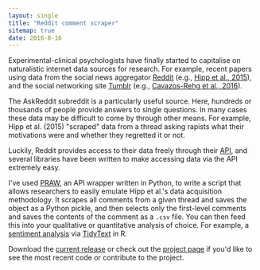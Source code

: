 ```yaml
---
layout: single
title: "Reddit comment scraper"
sitemap: true
date: 2016-8-16
---
```


Experimental-clinical psychologists have finally started to capitalise on naturalistic internet data sources for research. For example, recent papers using data from the social news aggregator [Reddit](http://www.reddit.com) (e.g., [Hipp et al., 2015](http://psycnet.apa.org/?&fa=main.doiLanding&doi=10.1037/a0039998)), and the social networking site [Tumblr](http://www.tumblr.com) (e.g., [Cavazos-Rehg et al., 2016](http://econtent.hogrefe.com/doi/abs/10.1027/0227-5910/a000409)).

The AskReddit subreddit is a particularly useful source. Here, hundreds or thousands of people provide answers to single questions. In many cases these data may be difficult to come by through other means. For example, Hipp et al. (2015) "scraped" data from a thread asking rapists what their motivations were and whether they regretted it or not.

Luckily, Reddit provides access to their data freely through their [API](https://www.reddit.com/dev/api/), and several libraries have been written to make accessing data via the API extremely easy. 

I've used [PRAW](https://github.com/praw-dev/praw), an API wrapper written in Python, to write a script that allows researchers to easily emulate Hipp et al.'s data acquisition methodology. It scrapes all comments from a given thread and saves the object as a Python pickle, and then selects only the first-level comments and saves the contents of the comment as a `.csv` file. You can then feed this into your qualitative or quantitative analysis of choice. For example, a [sentiment analysis](https://en.wikipedia.org/wiki/Sentiment_analysis) via [TidyText](https://github.com/juliasilge/tidytext) in R.   

Download the [current release](https://github.com/ianhussey/RedditCommentScraper/releases/) or check out the [project page](https://github.com/ianhussey/RedditCommentScraper/) if you'd like to see the most recent code or contribute to the project.  